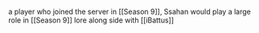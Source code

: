 a player who joined the server in [[Season 9]], Ssahan would play a large role in [[Season 9]] lore along side with [[iBattus]]